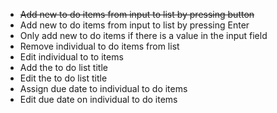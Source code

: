 * ~~Add new to do items from input to list by pressing button~~
* Add new to do items from input to list by pressing Enter
* Only add new to do items if there is a value in the input field
* Remove individual to do items from list
* Edit individual to to items
* Add the to do list title
* Edit the to do list title
* Assign due date to individual to do items
* Edit due date on individual to do items
